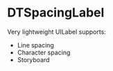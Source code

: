 # DTSpacingLabel
Very lightweight UILabel supports:

* Line spacing
* Character spacing
* Storyboard
